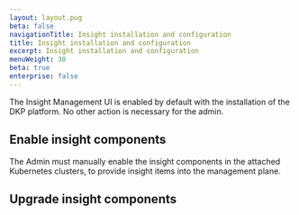```yaml
---
layout: layout.pug
beta: false
navigationTitle: Insight installation and configuration
title: Insight installation and configuration
excerpt: Insight installation and configuration
menuWeight: 30
beta: true
enterprise: false
---
```


The Insight Management UI is enabled by default with the installation of the DKP platform. No other action is necessary for the admin.

## Enable insight components

The Admin must manually enable the insight components in the attached Kubernetes clusters, to provide insight items into the management plane.

<add process>

## Upgrade insight components

<add process>

